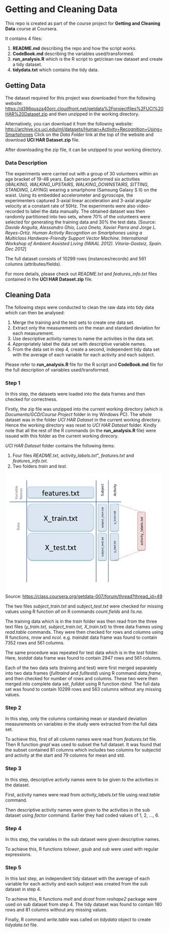 Getting and Cleaning Data
=========================

This repo is created as part of the course project for **Getting and Cleaning Data** course at Coursera.

It contains 4 files:
1. **README.md** describing the repo and how the script works.
2. **CodeBook.md** describing the variables used/transformed.
3. **run_analysis.R** which is the R script to get/clean raw dataset and create a tidy dataset.
4. **tidydata.txt** which contains the tidy data.

## Getting Data

The dataset required for this project was downloaded from the following website:
https://d396qusza40orc.cloudfront.net/getdata%2Fprojectfiles%2FUCI%20HAR%20Dataset.zip and then unzipped in the working directory.

Alternatively, you can download it from the following website:
http://archive.ics.uci.edu/ml/datasets/Human+Activity+Recognition+Using+Smartphones
Click on the *Data Folder* link at the top of the website and download **UCI HAR Dataset.zip** file.

After downloading the zip file, it can be unzipped to your working directory.

### Data Description
The experiments were carried out with a group of 30 volunteers within an age bracket of 19-48 years. Each person performed six activities (*WALKING, WALKING_UPSTAIRS, WALKING_DOWNSTAIRS, SITTING, STANDING, LAYING*) wearing a smartphone (Samsung Galaxy S II) on the waist. Using its embedded accelerometer and gyroscope, the experimenters captured 3-axial linear acceleration and 3-axial angular velocity at a constant rate of 50Hz. The experiments were also video-recorded to label the data manually. The obtained dataset was then randomly partitioned into two sets, where 70% of the volunteers were selected for generating the training data and 30% the test data.
[Source: *Davide Anguita, Alessandro Ghio, Luca Oneto, Xavier Parra and Jorge L. Reyes-Ortiz. Human Activity Recognition on Smartphones using a Multiclass Hardware-Friendly Support Vector Machine. International Workshop of Ambient Assisted Living (IWAAL 2012). Vitoria-Gasteiz, Spain. Dec 2012*]

The full dataset consists of 10299 rows (instances/records) and 561 columns (attributes/fields).

For more details, please check out *README.txt* and *features_info.txt* files contained in the **UCI HAR Dataset.zip** file.

## Cleaning Data
The following steps were conducted to clean the raw data into tidy data which can then be analysed:
1. Merge the training and the test sets to create one data set.
2. Extract only the measurements on the mean and standard deviation for each measurement.
3. Use descriptive activity names to name the activities in the data set.
4. Appropriately label the data set with descriptive variable names.
5. From the data set in step 4, create a second, independent tidy data set with the average of each variable for each activity and each subject.

Please refer to **run_analysis.R** file for the R script and **CodeBook.md** file for the full description of variables used/transformed.

### Step 1
In this step, the datasets were loaded into the data frames and then checked for correctness.

Firstly, the zip file was unzipped into the current working directory (which is *Documents/GCD/Course Project* folder in my Windows PC). The whole dataset was in the folder *UCI HAR Dataset* in the current working directory. Hence the working directory was reset to *UCI HAR Dataset* folder. Kindly note that all the rest of the R commands (in the **run_analysis.R** file) were issued with this folder as the current working direcory.

*UCI HAR Dataset* folder contains the following items:
1. Four files *README.txt*, *activity_labels.txt*", *features.txt* and *features_info.txt*.
2. Two folders *train* and *test*.

![Slide2.png by David Hood](Slide2.png)
Source:
https://class.coursera.org/getdata-007/forum/thread?thread_id=49

The two files *subject_train.txt* and *subject_test.txt* were checked for missing values using R function *all* on R commands *count.fields* and *!is.na*.

The training data which is in the *train* folder was then read from the three text files (*y_train.txt, subject_train.txt, X_train.txt*) to three data frames using *read.table* commands. They were then checked for rows and columns using R functions, *nrow* and *ncol*.
e.g. *traindat* data frame was found to contain 7352 rows and 561 columns.

The same procedure was repeated for test data which is in the *test* folder. Here, *testdat* data frame was found to contain 2947 rows and 561 columns.

Each of the two data sets (training and test) were first merged separately into two data frames (*fulltraind* and *fulltestd*) using R command *data.frame*, and then checked for number of rows and columns. These two were then merged into complete data set, *fulldat* using R function *rbind*. The full data set was found to contain 10299 rows and 563 columns without any missing values.

### Step 2
In this step, only the columns containing mean or standard deviation measurements on variables in the study were extracted from the full data set.

To achieve this, first of all column names were read from *features.txt* file. Then R function *grepl* was used to subset the full dataset. It was found that the subset contained 81 columns which includes two columns for subjectid and activity at the start and 79 columns for mean and std.

### Step 3
In this step, descriptive activity names were to be given to the activities in the dataset.

First, activity names were read from *activity_labels.txt* file using *read.table* command.

Then descriptive activity names were given to the activities in the sub dataset using *factor* command. Earlier they had coded values of 1, 2, ..., 6.

### Step 4
In this step, the variables in the sub dataset were given descriptive names.

To achieve this, R functions *tolower*, *gsub* and *sub* were used with regular expressions.

### Step 5
In this last step, an independent tidy dataset with the average of each variable for each activity and each subject was created from the sub dataset in step 4.

To achieve this, R functions *melt* and *dcast* from *reshape2* package were used on sub dataset from step 4. The tidy dataset was found to contain 180 rows and 81 columns without any missing values.

Finally, R command *write.table* was called on *tidydata* object to create *tidydata.txt* file.
